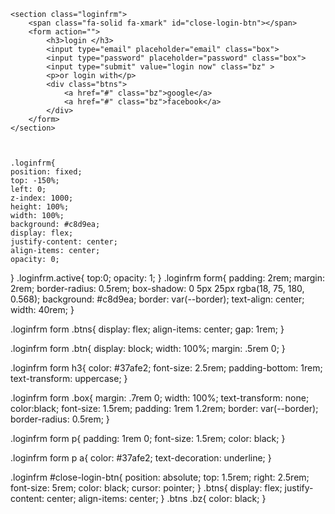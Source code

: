     <section class="loginfrm"> 
        <span class="fa-solid fa-xmark" id="close-login-btn"></span>
        <form action="">
            <h3>login </h3>
            <input type="email" placeholder="email" class="box">
            <input type="password" placeholder="password" class="box">
            <input type="submit" value="login now" class="bz" >
            <p>or login with</p>
            <div class="btns">
                <a href="#" class="bz">google</a>
                <a href="#" class="bz">facebook</a>
            </div>
        </form>
    </section>
    
    
    
    .loginfrm{
    position: fixed;
    top: -150%;
    left: 0;
    z-index: 1000;
    height: 100%;
    width: 100%;
    background: #c8d9ea;
    display: flex;
    justify-content: center;
    align-items: center;
    opacity: 0;
}
.loginfrm.active{
    top:0;
    opacity: 1;
}
.loginfrm form{
    padding: 2rem;
    margin: 2rem;
    border-radius: 0.5rem;
    box-shadow: 0 5px 25px rgba(18, 75, 180, 0.568);
    background: #c8d9ea;
    border: var(--border);
    text-align: center;
    width: 40rem;
}

.loginfrm form .btns{
    display: flex;
    align-items: center;
    gap: 1rem;
}

.loginfrm form .btn{
    display: block;
    width: 100%;
    margin: .5rem 0;
}

.loginfrm form h3{
    color: #37afe2;
    font-size: 2.5rem;
    padding-bottom: 1rem;
    text-transform: uppercase;
}

.loginfrm form .box{
    margin: .7rem 0;
    width: 100%;
    text-transform: none;
    color:black;
    font-size: 1.5rem;
    padding: 1rem 1.2rem;
    border: var(--border);
    border-radius: 0.5rem;
}

.loginfrm form p{
    padding: 1rem 0;
    font-size: 1.5rem;
    color: black;
}

.loginfrm form p a{
    color: #37afe2;
    text-decoration: underline;
}

.loginfrm #close-login-btn{
    position: absolute;
    top: 1.5rem;
    right: 2.5rem;
    font-size: 5rem;
    color: black;
    cursor: pointer;
}
.btns{
    display: flex;
    justify-content: center;
    align-items: center;
}
.btns .bz{
    color: black;
}
    
    
    
    
    
    
    

